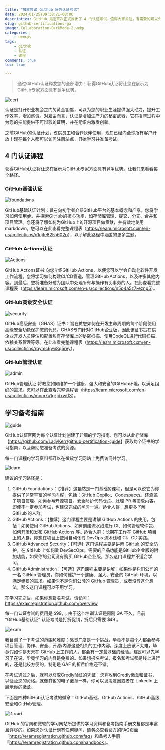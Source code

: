 ```yaml
---
title: "推荐尝试 Github 系列认证考试"
date: 2024-01-25T09:38:21+08:00
description: GitHub 最近首次正式推出了 4 门认证考试，值得大家关注，有需要的可以先免费学习一下。
slug: github-certifications-ga
image: Collaboration-DarkMode-2.webp
categories:
    - DevOps
tags:
    - github
    - 认证
    - 课程
comments: true
toc: true

---
```


> 通过GitHub认证释放您的全部潜力！获得GitHub认证将让您在展示为GitHub专家方面具有竞争优势。

![cert](Certifiedtocat_full__2_.svg)

认证是打开职业机会之门的黄金钥匙，可以为您的职业生涯提供强大动力，提升工作效率，增加薪资。对雇主而言，认证是增加生产力的秘密武器，它在招聘过程中为您的技能提供不可辩驳的证明，并在组织内激发创新。

之前GitHub的认证计划，仅供员工和合作伙伴使用，现在已经向全球所有客户开放！现在每个人都可以访问注册站点，开始学习并准备考试。

## 4 门认证课程

获得GitHub认证将让您在展示为GitHub专家方面具有竞争优势。让我们来看看每个路径。

### GitHub基础认证

![foundations](foundations-river-image__1_.png)

GitHub基础认证计划：旨在向初学者介绍GitHub平台的基本概念和产品。您将学习如何使用git，并探索GitHub的核心功能，如存储库管理、提交、分支、合并和项目管理。您还将了解如何为GitHub上的开源项目做贡献，并有效地使用markdown。您可以在此查看完整课程表（<https://learn.microsoft.com/en-us/collections/o1njfe825p602p>），以了解此路径中涵盖的更多主题。

### GitHub Actions认证

![Actions](actions-river-image__1_.png)

GitHub Actions证书:向您介绍GitHub Actions，以便您可以学会自动化软件开发工作流程。您将学习如何构建CI/CD管道，管理GitHub Actions，以及许多其他内容。到最后，您将准备好成为团队中处理所有与操作有关事务的人。在此查看完整课程表（<https://learn.microsoft.com/en-us/collections/n5p4a5z7keznp5>）。

### GitHub高级安全认证

![security](ghas-river-image__1_.png)

GitHub高级安全（GHAS）证书：旨在教您如何在开发生命周期的每个阶段使用高级安全功能保护您的代码。GHAS专门针对GitHub企业版，因此该证书旨在供企业开发人员评估和配置私有存储库上的秘密扫描、使用CodeQL进行代码扫描、依赖关系管理等等。在此查看完整课程表（<https://learn.microsoft.com/en-us/collections/rqymc6yw8q5rey>）。

### GitHub管理认证

![admin](admin-river-image__1_.png)

GitHub管理认证:将教您如何维护一个健康、强大和安全的GitHub环境，以满足组织的需求。您可以在此查看完整课程表（<https://learn.microsoft.com/en-us/collections/mom7u1gzjdxw03>）。

## 学习备考指南

![guide](image2.webp)

GitHub认证官网为每个认证计划创建了详细的学习指南。您可以从此存储库【<https://github.com/LadyKerr/github-certification-guide>】获取每个证书的学习指南，以及帮助您准备考试的资源。

每一门课程的学习资料都可以在微软学习网站上免费访问并学习。

![learn](2024-01-25_09-58-51.png)

建议的学习路径是：

1. GitHub Foundations ：【推荐】这虽然是一门基础的课程，但是可以说它为你提供了非常丰富的学习内容，包括：GitHub Copilot、Codespaces。还涵盖了项目管理、如何参与开源项目、安全防护代码仓库、处理 PR 等高级内容。即使不一定参加考试，也建议完成的学习一遍。适合人群：想更多了解 GitHub 的人群。
2. GitHub Actions：【推荐】这门课程主要是讲解 GitHub Actions 的使用，包括：如何使用 GitHub Actions、如何创建流水线进行 CI、如何管理软件包、如何开发和发布 GitHub Actions 等。适合人群：长期在工作在 GitHub 项目上的人群，你想在项目上使用自动化的 DevOps 流水线和 CI、CD 实践。
3. GitHub Advanced Security：【可选】这门课程主要是讲解 GitHub 的安全防护，在 GitHub 上如何做 DevSecOps，需要的产品功能是GitHub企业版的附加功能，如果你的公司没有购买 GitHub企业版，那么这门课程并不适合学习。
4. GitHub Administration：【可选】这门课程主要是讲解：如果你是你们公司的一名 GitHub 管理员，你如何维护一个健康、强大、安全的 GitHub 环境，以满足组织的需求。如果你不是你们公司的 GitHub 管理员，或者没有这个想法，那么这门课程可以不用学习。

在学习完之后，如果你想报名考试，请访问：<https://examregistration.github.com/overview>

每一门认证考试的费用是 $99，；由于这个培训认证是刚刚 GA 不久，目前 “GitHub基础认证” 认证考试是打折促销，折后只需要
$49 。

![exam](2024-01-25_10-56-28.png)

我目测了一下考试的范围和难度：感觉广度是一个挑战，毕竟不是每个人都会参与项目管理、协作、安全、开源/内源这些相关的工作内容。深度上应该不太难，毕竟假如你是天天在 GitHub 上工作的人，都会有一定最基础的经验。建议可以先学习了在说，毕竟学习的内容是免费的。如果想报名考试，报名和考试都是线上进行的，还是比较方便的，特别是 GAF 的折后价格还不错。

在考试通过之后，就可以获取Credly验证的凭证：您将收到Credly徽章和证书，以验证您的资格。就像其他的电子徽章一样，你可以发朋友圈或者在 LinkedIn 上展示你的徽章。

下面是四种GitHub认证考试的徽章：GitHub基础、GitHub Actions、GitHub高级安全和GitHub管理。

![4 cert](image1.webp)

GitHub 的官网和微软的学习网站所提供的学习资料和备考指南手册文档都是丰富且详尽的。如果您对认证计划有任何疑问，请务必查看官方的FAQ页面「<https://examregistration.github.com/faq>」和备考人手册『<https://examregistration.github.com/handbook>』。
